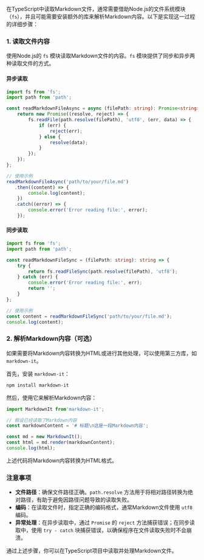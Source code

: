 在TypeScript中读取Markdown文件，通常需要借助Node.js的文件系统模块（`fs`），并且可能需要安装额外的库来解析Markdown内容。以下是实现这一过程的详细步骤：

### 1. 读取文件内容
使用Node.js的 `fs` 模块读取Markdown文件的内容。`fs` 模块提供了同步和异步两种读取文件的方式。

#### 异步读取
```typescript
import fs from 'fs';
import path from 'path';

const readMarkdownFileAsync = async (filePath: string): Promise<string> => {
    return new Promise((resolve, reject) => {
        fs.readFile(path.resolve(filePath), 'utf8', (err, data) => {
            if (err) {
                reject(err);
            } else {
                resolve(data);
            }
        });
    });
};

// 使用示例
readMarkdownFileAsync('path/to/your/file.md')
   .then((content) => {
        console.log(content);
    })
   .catch((error) => {
        console.error('Error reading file:', error);
    });
```

#### 同步读取
```typescript
import fs from 'fs';
import path from 'path';

const readMarkdownFileSync = (filePath: string): string => {
    try {
        return fs.readFileSync(path.resolve(filePath), 'utf8');
    } catch (err) {
        console.error('Error reading file:', err);
        return '';
    }
};

// 使用示例
const content = readMarkdownFileSync('path/to/your/file.md');
console.log(content);
```

### 2. 解析Markdown内容（可选）
如果需要将Markdown内容转换为HTML或进行其他处理，可以使用第三方库，如 `markdown-it`。

首先，安装 `markdown-it`：
```bash
npm install markdown-it
```

然后，使用它来解析Markdown内容：
```typescript
import MarkdownIt from'markdown-it';

// 假设已经读取了Markdown内容
const markdownContent = '# 标题\n这是一段Markdown内容';

const md = new MarkdownIt();
const html = md.render(markdownContent);
console.log(html);
```

上述代码将Markdown内容转换为HTML格式。

### 注意事项
 - **文件路径**：确保文件路径正确。`path.resolve` 方法用于将相对路径转换为绝对路径，有助于避免因路径问题导致的读取失败。
 - **编码**：在读取文件时，指定正确的编码格式，通常Markdown文件使用 `utf8` 编码。
 - **异常处理**：在异步读取中，通过 `Promise` 的 `reject` 方法捕获错误；在同步读取中，使用 `try - catch` 块捕获错误，以确保程序在文件读取失败时不会崩溃。

通过上述步骤，你可以在TypeScript项目中读取并处理Markdown文件。
